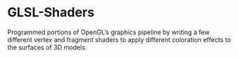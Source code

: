 # GLSL-Shaders
 Programmed portions of OpenGL’s graphics pipeline by writing a few different vertex and fragment shaders to apply different coloration effects to the surfaces of 3D models.
